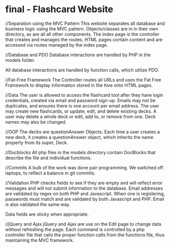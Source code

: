 # final - Flashcard Website
//Separation using the MVC Pattern
This website separates all database and business logic using the MVC pattern.
Objects/classes are in in their own directory, as are all all other components. The index page is the controller that creates and manages the routes.
HTML pages contain content and are accessed via routes managed by the index page.

//Database and PDO
Database interactions are handled by PHP in the models folder.

All database interactions are handled by function calls, which utilize PDO.

//Fat-Free Framework
The Controller routes all URLs and uses the Fat Free Framework to display information stored in the hive onto HTML pages.

//Data
The user is allowed to access the flashcard tool after they have login credentials, 
created via email and password sign-up. Emails may not be duplicates, and ensures there is one account per email address.
The user may create new flashcards, or update, edit, and delete existing decks.
A user may delete a whole deck or edit, add to, or remove from one. Deck names may also be changed.

//OOP
The decks are questionAnswer Objects. Each time a user creates a new deck, it creates a questionAnswer object, 
which inherits the name property from its super, Deck.

//Docblocks
All php files in the models directory contain DocBlocks that describe the file and individual functions.

//Commits
A bulk of the work was done pair programming. We switched off laptops, to reflect a balance in git commits.

//Validation
PHP checks fields to see if they are empty and will reflect error messages and will not submit information to the database. 
Email addresses are validated by regex on both PHP and Javascript. When one is registering, passwords must match and are validated by
both Javascript and PHP. Email is also validated the same way.

Data fields are sticky when appropriate.

//jQuery and Ajax
jQuery and Ajax are use on the Edit page to change data without refreshing the page.
Each command is controlled by a php controller file that calls the proper function calls from the functions file, thus maintaining
the MVC framework.

